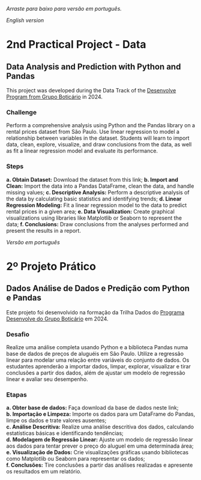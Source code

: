 *Arraste para baixo para versão em português.*

*English version*

# 2nd Practical Project - Data

## Data Analysis and Prediction with Python and Pandas

This project was developed during the Data Track of the [Desenvolve Program from Grupo Boticário](https://desenvolve.grupoboticario.com.br/) in 2024.

### Challenge  
Perform a comprehensive analysis using Python and the Pandas library on a rental prices dataset from São Paulo. Use linear regression to model a relationship between variables in the dataset. Students will learn to import data, clean, explore, visualize, and draw conclusions from the data, as well as fit a linear regression model and evaluate its performance.

### Steps
**a. Obtain Dataset:** Download the dataset from this link;
**b. Import and Clean:** Import the data into a Pandas DataFrame, clean the data, and handle missing values;
**c. Descriptive Analysis:** Perform a descriptive analysis of the data by calculating basic statistics and identifying trends;
**d. Linear Regression Modeling:** Fit a linear regression model to the data to predict rental prices in a given area;
**e. Data Visualization:** Create graphical visualizations using libraries like Matplotlib or Seaborn to represent the data;
**f. Conclusions:** Draw conclusions from the analyses performed and present the results in a report.

*Versão em português*

# 2º Projeto Prático

## Dados Análise de Dados e Predição com Python e Pandas

Este projeto foi desenvolvido na formação da Trilha Dados do [Programa Desenvolve do Grupo Boticário](https://desenvolve.grupoboticario.com.br/) em 2024.

### Desafio
Realize uma análise completa usando Python e a biblioteca Pandas numa base de dados de preços de aluguéis em São Paulo. Utilize a regressão linear para modelar uma
relação entre variáveis do conjunto de dados. Os estudantes aprenderão a importar dados, limpar, explorar, visualizar e tirar conclusões a partir dos dados, além de ajustar
um modelo de regressão linear e avaliar seu desempenho.

### Etapas
**a. Obter base de dados:** Faça download da base de dados neste link;  
**b. Importação e Limpeza:** Importe os dados para um DataFrame do Pandas, limpe os dados e trate valores ausentes;  
**c. Análise Descritiva:** Realize uma análise descritiva dos dados, calculando estatísticas básicas e identificando tendências;  
**d. Modelagem de Regressão Linear:** Ajuste um modelo de regressão linear aos dados para tentar prever o preço do aluguel em uma determinada área;  
**e. Visualização de Dados:** Crie visualizações gráficas usando bibliotecas como Matplotlib ou Seaborn para representar os dados;  
**f. Conclusões:** Tire conclusões a partir das análises realizadas e apresente os resultados em um relatório.

